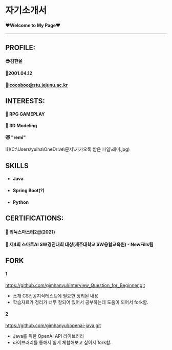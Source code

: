 # 자기소개서
#### ❤Welcome to My Page❤

---------------

## PROFILE:

#### 😎**김한율**

#### 🍰2001.04.12

#### 📩icocoboo@stu.jejunu.ac.kr



## INTERESTS:

#### **🌠 RPG GAMEPLAY**

#### **🌃 3D Modeling**

#### 😻 "remi"

![](C:\Users\yuiha\OneDrive\문서\카카오톡 받은 파일\래미.jpg)



## SKILLS

- #### Java 

- #### Spring Boot(?)

- #### Python



## CERTIFICATIONS:

#### 🐧 리눅스마스터2급(2021)

#### 🥇 제4회 스마트AI SW경진대회 대상(제주대학교 SW융합교육원) - NewFills팀 



## FORK

#### 1

https://github.com/gimhanyul/Interview_Question_for_Beginner.git

- 소개 CS전공지식테스트에 필요한 정리된 내용
- 학습자료가 정리가 너무 잘되어 있어서 공부하는데 도움이 되어서 fork함.

#### 2

https://github.com/gimhanyul/openai-java.git

- Java를 위한 OpenAI API 라이브러리
- 라이브러리를 통해서 쉽게 체험해보고 싶어서 fork함.

